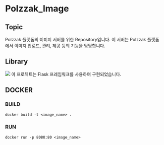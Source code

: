 # Polzzak_Image 

## Topic
Polzzak 플랫폼의 이미지 서버를 위한 Repository입니다. 이 서버는 Polzzak 플랫폼에서 이미지 업로드, 관리, 제공 등의 기능을 담당합니다.

## Library
<img src="https://img.shields.io/badge/Flask-2.5.1-blue"/>
이 프로젝트는 Flask 프레임워크를 사용하여 구현되었습니다.


## DOCKER
### BUILD
```
docker build -t <image_name> .
```
### RUN
```
docker run -p 8080:80 <image_name> 
```
